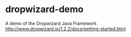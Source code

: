 # dropwizard-demo
A demo of the Dropwizard Java Framework http://www.dropwizard.io/1.2.2/docs/getting-started.html
